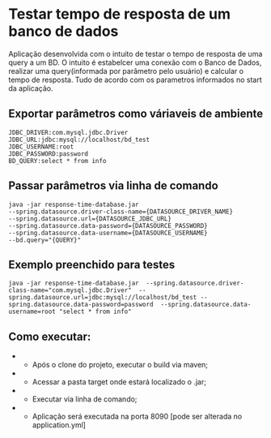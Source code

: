 # Testar tempo de resposta de um banco de dados

Aplicação desenvolvida com o intuito de testar o tempo de resposta de uma query a um BD. O intuito é estabelcer uma conexão com o Banco de Dados, realizar uma query(informada por parâmetro pelo usuário) e calcular o tempo de resposta. 
Tudo de acordo com os parametros informados no start da aplicação.

## Exportar parâmetros como váriaveis de ambiente
```
JDBC_DRIVER:com.mysql.jdbc.Driver
JDBC_URL:jdbc:mysql://localhost/bd_test
JDBC_USERNAME:root
JDBC_PASSWORD:password
BD_QUERY:select * from info
```

## Passar parâmetros via linha de comando
```
java -jar response-time-database.jar 
--spring.datasource.driver-class-name={DATASOURCE_DRIVER_NAME}
--spring.datasource.url={DATASOURCE_JDBC_URL}
--spring.datasource.data-password={DATASOURCE_PASSWORD} 
--spring.datasource.data-username={DATASOURCE_USERNAME}  
--bd.query="{QUERY}"
```

## Exemplo preenchido para testes
```
java -jar response-time-database.jar  --spring.datasource.driver-class-name="com.mysql.jdbc.Driver"  --spring.datasource.url=jdbc:mysql://localhost/bd_test --spring.datasource.data-password=password  --spring.datasource.data-username=root "select * from info"
```

## Como executar:
* - Após o clone do projeto, executar o build via maven;
* - Acessar a pasta target onde estará localizado o .jar;
* - Executar via linha de comando;
* - Aplicação será executada na porta 8090 [pode ser alterada no application.yml]



